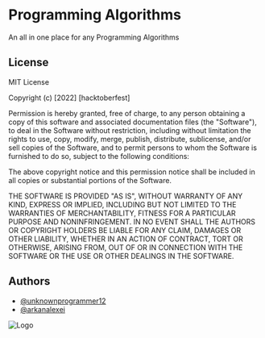 
# Programming Algorithms

An all in one place for any Programming Algorithms

## License

MIT License

Copyright (c) [2022] [hacktoberfest]

Permission is hereby granted, free of charge, to any person obtaining a copy
of this software and associated documentation files (the "Software"), to deal
in the Software without restriction, including without limitation the rights
to use, copy, modify, merge, publish, distribute, sublicense, and/or sell
copies of the Software, and to permit persons to whom the Software is
furnished to do so, subject to the following conditions:

The above copyright notice and this permission notice shall be included in all
copies or substantial portions of the Software.

THE SOFTWARE IS PROVIDED "AS IS", WITHOUT WARRANTY OF ANY KIND, EXPRESS OR
IMPLIED, INCLUDING BUT NOT LIMITED TO THE WARRANTIES OF MERCHANTABILITY,
FITNESS FOR A PARTICULAR PURPOSE AND NONINFRINGEMENT. IN NO EVENT SHALL THE
AUTHORS OR COPYRIGHT HOLDERS BE LIABLE FOR ANY CLAIM, DAMAGES OR OTHER
LIABILITY, WHETHER IN AN ACTION OF CONTRACT, TORT OR OTHERWISE, ARISING FROM,
OUT OF OR IN CONNECTION WITH THE SOFTWARE OR THE USE OR OTHER DEALINGS IN THE
SOFTWARE.


## Authors

- [@unknownprogrammer12](https://www.github.com/unknownprogrammer12)
- [@arkanalexei](https://www.github.com/arkanalexei)



![Logo](https://hacktoberfestswaglist.com/img/Hfest-Logo-2-Color-Manga.png)

